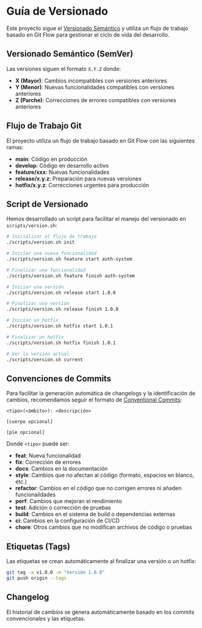 # Guía de Versionado

Este proyecto sigue el [Versionado Semántico](https://semver.org/lang/es/) y utiliza un flujo de trabajo basado en Git Flow para gestionar el ciclo de vida del desarrollo.

## Versionado Semántico (SemVer)

Las versiones siguen el formato `X.Y.Z` donde:

- **X (Mayor)**: Cambios incompatibles con versiones anteriores
- **Y (Menor)**: Nuevas funcionalidades compatibles con versiones anteriores
- **Z (Parche)**: Correcciones de errores compatibles con versiones anteriores

## Flujo de Trabajo Git

El proyecto utiliza un flujo de trabajo basado en Git Flow con las siguientes ramas:

- **main**: Código en producción
- **develop**: Código en desarrollo activo
- **feature/xxx**: Nuevas funcionalidades
- **release/x.y.z**: Preparación para nuevas versiones
- **hotfix/x.y.z**: Correcciones urgentes para producción

## Script de Versionado

Hemos desarrollado un script para facilitar el manejo del versionado en `scripts/version.sh`:

```bash
# Inicializar el flujo de trabajo
./scripts/version.sh init

# Iniciar una nueva funcionalidad
./scripts/version.sh feature start auth-system

# Finalizar una funcionalidad
./scripts/version.sh feature finish auth-system

# Iniciar una versión
./scripts/version.sh release start 1.0.0

# Finalizar una versión
./scripts/version.sh release finish 1.0.0

# Iniciar un hotfix
./scripts/version.sh hotfix start 1.0.1

# Finalizar un hotfix
./scripts/version.sh hotfix finish 1.0.1

# Ver la versión actual
./scripts/version.sh current
```

## Convenciones de Commits

Para facilitar la generación automática de changelogs y la identificación de cambios, recomendamos seguir el formato de [Conventional Commits](https://www.conventionalcommits.org/):

```
<tipo>(<ámbito>): <descripción>

[cuerpo opcional]

[pie opcional]
```

Donde `<tipo>` puede ser:

- **feat**: Nueva funcionalidad
- **fix**: Corrección de errores
- **docs**: Cambios en la documentación
- **style**: Cambios que no afectan al código (formato, espacios en blanco, etc.)
- **refactor**: Cambios en el código que no corrigen errores ni añaden funcionalidades
- **perf**: Cambios que mejoran el rendimiento
- **test**: Adición o corrección de pruebas
- **build**: Cambios en el sistema de build o dependencias externas
- **ci**: Cambios en la configuración de CI/CD
- **chore**: Otros cambios que no modifican archivos de código o pruebas

## Etiquetas (Tags)

Las etiquetas se crean automáticamente al finalizar una versión o un hotfix:

```bash
git tag -a v1.0.0 -m "Versión 1.0.0"
git push origin --tags
```

## Changelog

El historial de cambios se genera automáticamente basado en los commits convencionales y las etiquetas.
